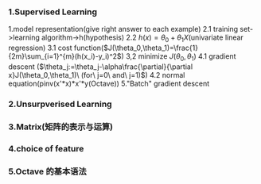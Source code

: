 ### 1.Supervised Learning
1.model representation(give right answer to each example)
2.1 training set->learning algorithm->h(hypothesis)
2.2 $h(x)=\theta_0+\theta_1X$(univariate linear regression)
3.1 cost function($J(\theta_0,\theta_1)=\frac{1}{2m}\sum_{i=1}^{m}(h(x_i)-y_i)^2$)
3,2 minimize $J(\theta_0,\theta_1)$
4.1 gradient descent ($\theta_j:=\theta_j-\alpha\frac{\partial}{\partial x}J(\theta_0,\theta_1)\ (for\ j=0\ and\ j=1)$)
4.2 normal equation(pinv(x'*x)*x'*y(Octave))
5."Batch" gradient descent
### 2.Unsurpverised Learning
### 3.Matrix(矩阵的表示与运算)
### 4.choice of feature
### 5.Octave 的基本语法

